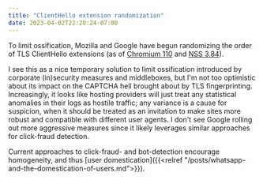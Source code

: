 ```yaml
---
title: "ClientHello extension randomization"
date: 2023-04-02T22:20:24-07:00
---
```


To limit ossification, Mozilla and Google have begun randomizing the order of TLS ClientHello extensions (as of [Chromium 110](https://chromestatus.com/feature/5124606246518784) and [NSS 3.84](https://bugzilla.mozilla.org/show_bug.cgi?id=1789436)).

I see this as a nice temporary solution to limit ossification introduced by corporate (in)security measures and middleboxes, but I'm not too optimistic about its impact on the CAPTCHA hell brought about by TLS fingerprinting. Increasingly, it looks like hosting providers will just treat any statistical anomalies in their logs as hostile traffic; any variance is a cause for suspicion, when it should be treated as an invitation to make sites more robust and compatible with different user agents. I don't see Google rolling out more aggressive measures since it likely leverages similar approaches for click-fraud detection.

Current approaches to click-fraud- and bot-detection encourage homogeneity, and thus [user domestication]({{<relref "/posts/whatsapp-and-the-domestication-of-users.md">}}).
